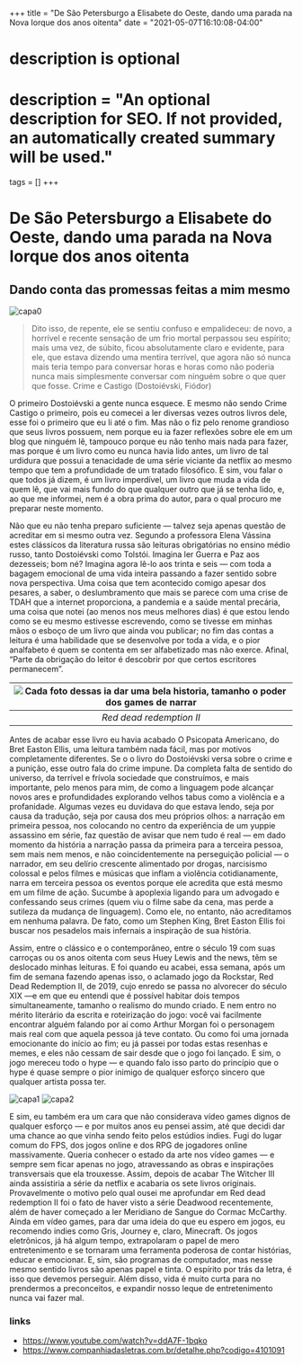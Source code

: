 +++
title = "De São Petersburgo a Elisabete do Oeste, dando uma parada na Nova Iorque dos anos oitenta"
date = "2021-05-07T16:10:08-04:00"

#
# description is optional
#
# description = "An optional description for SEO. If not provided, an automatically created summary will be used."

tags = []
+++

# De São Petersburgo a Elisabete do Oeste, dando uma parada na Nova Iorque dos anos oitenta
## Dando conta das promessas feitas a mim mesmo

![capa0](https://miro.medium.com/max/786/1*S0fKhuFY8ip7ZJ2em9BTDw.png)

>Dito isso, de repente, ele se sentiu confuso e empalideceu: de novo, a horrível e recente sensação de um frio mortal perpassou seu espírito; mais uma vez, de súbito, ficou absolutamente claro e evidente, para ele, que estava dizendo uma mentira terrível, que agora não só nunca mais teria tempo para conversar horas e horas como não poderia nunca mais simplesmente conversar com ninguém sobre o que quer que fosse. Crime e Castigo (Dostoiévski, Fiódor)

O primeiro Dostoiévski a gente nunca esquece. E mesmo não sendo Crime Castigo o primeiro, pois eu comecei a ler diversas vezes outros livros dele, esse foi o primeiro que eu li até o fim. Mas não o fiz pelo renome grandioso que seus livros possuem, nem porque eu ia fazer reflexões sobre ele em um blog que ninguém lê, tampouco porque eu não tenho mais nada para fazer, mas porque é um livro como eu nunca havia lido antes, um livro de tal urdidura que possui a tenacidade de uma série viciante da netflix ao mesmo tempo que tem a profundidade de um tratado filosófico. E sim, vou falar o que todos já dizem, é um livro imperdível, um livro que muda a vida de quem lê, que vai mais fundo do que qualquer outro que já se tenha lido, e, ao que me informei, nem é a obra prima do autor, para o qual procuro me preparar neste momento.

Não que eu não tenha preparo suficiente — talvez seja apenas questão de acreditar em si mesmo outra vez. Segundo a professora Elena Vássina estes clássicos da literatura russa são leituras obrigatórias no ensino médio russo, tanto Dostoiévski como Tolstói. Imagina ler Guerra e Paz aos dezesseis; bom né? Imagina agora lê-lo aos trinta e seis — com toda a bagagem emocional de uma vida inteira passando a fazer sentido sobre nova perspectiva. Uma coisa que tem acontecido comigo apesar dos pesares, a saber, o deslumbramento que mais se parece com uma crise de TDAH que a internet proporciona, a pandemia e a saúde mental precária, uma coisa que notei (ao menos nos meus melhores dias) é que estou lendo como se eu mesmo estivesse escrevendo, como se tivesse em minhas mãos o esboço de um livro que ainda vou publicar; no fim das contas a leitura é uma habilidade que se desenvolve por toda a vida, e o pior analfabeto é quem se contenta em ser alfabetizado mas não exerce. Afinal, “Parte da obrigação do leitor é descobrir por que certos escritores permanecem”.

| ![Cada foto dessas ia dar uma bela historia, tamanho o poder dos games de narrar](https://miro.medium.com/max/640/1*ds4XGhiqBxyuy4-WiExmhg.jpeg) |
|:---:|
| *Red dead redemption II* |

Antes de acabar esse livro eu havia acabado O Psicopata Americano, do Bret Easton Ellis, uma leitura também nada fácil, mas por motivos completamente diferentes. Se o o livro do Dostoiévski versa sobre o crime e a punição, esse outro fala do crime impune. Da completa falta de sentido do universo, da terrível e frívola sociedade que construímos, e mais importante, pelo menos para mim, de como a linguagem pode alcançar novos ares e profundidades explorando velhos tabus como a violência e a profanidade. Algumas vezes eu duvidava do que estava lendo, seja por causa da tradução, seja por causa dos meu próprios olhos: a narração em primeira pessoa, nos colocando no centro da experiência de um yuppie assassino em série, faz questão de avisar que nem tudo é real — em dado momento da história a narração passa da primeira para a terceira pessoa, sem mais nem menos, e não coincidentemente na perseguição policial — o narrador, em seu delírio crescente alimentado por drogas, narcisismo colossal e pelos filmes e músicas que inflam a violência cotidianamente, narra em terceira pessoa os eventos porque ele acredita que está mesmo em um filme de ação. Sucumbe à apoplexia ligando para um advogado e confessando seus crimes (quem viu o filme sabe da cena, mas perde a sutileza da mudança de linguagem). Como ele, no entanto, não acreditamos em nenhuma palavra. De fato, como um Stephen King, Bret Easton Ellis foi buscar nos pesadelos mais infernais a inspiração de sua história.

Assim, entre o clássico e o contemporâneo, entre o século 19 com suas carroças ou os anos oitenta com seus Huey Lewis and the news, têm se deslocado minhas leituras. E foi quando eu acabei, essa semana, após um fim de semana fazendo apenas isso, o aclamado jogo da Rockstar, Red Dead Redemption II, de 2019, cujo enredo se passa no alvorecer do século XIX —e em que eu entendi que é possível habitar dois tempos simultaneamente, tamanho o realismo do mundo criado. E nem entro no mérito literário da escrita e roteirização do jogo: você vai facilmente encontrar alguém falando por aí como Arthur Morgan foi o personagem mais real com que aquela pessoa já teve contato. Ou como foi uma jornada emocionante do início ao fim; eu já passei por todas estas resenhas e memes, e eles não cessam de sair desde que o jogo foi lançado. E sim, o jogo mereceu todo o hype — e quando falo isso parto do princípio que o hype é quase sempre o pior inimigo de qualquer esforço sincero que qualquer artista possa ter.

![capa1](https://miro.medium.com/max/640/1*19mNUc27Vll6KMnPSF6ISg.jpeg)
![capa2](https://miro.medium.com/max/640/1*Vs-P1SVKVGWtYyVWmYtRdw.jpeg)

E sim, eu também era um cara que não considerava vídeo games dignos de qualquer esforço — e por muitos anos eu pensei assim, até que decidi dar uma chance ao que vinha sendo feito pelos estúdios indies. Fugi do lugar comum do FPS, dos jogos online e dos RPG de jogadores online massivamente. Queria conhecer o estado da arte nos vídeo games — e sempre sem ficar apenas no jogo, atravessando as obras e inspirações transversais que ela trouxesse. Assim, depois de acabar The Witcher III ainda assistiria a série da netflix e acabaria os sete livros originais. Provavelmente o motivo pelo qual ousei me aprofundar em Red dead redemption II foi o fato de haver visto a série Deadwood recentemente, além de haver começado a ler Meridiano de Sangue do Cormac McCarthy. Ainda em vídeo games, para dar uma ideia do que eu espero em jogos, eu recomendo indies como Gris, Journey e, claro, Minecraft. Os jogos eletrônicos, já há algum tempo, extrapolaram o papel de mero entretenimento e se tornaram uma ferramenta poderosa de contar histórias, educar e emocionar. E, sim, são programas de computador, mas nesse mesmo sentido livros são apenas papel e tinta. O espírito por trás da letra, é isso que devemos perseguir. Além disso, vida é muito curta para no prendermos a preconceitos, e expandir nosso leque de entretenimento nunca vai fazer mal.

### links
- https://www.youtube.com/watch?v=ddA7F-1bqko
- https://www.companhiadasletras.com.br/detalhe.php?codigo=4101091 


